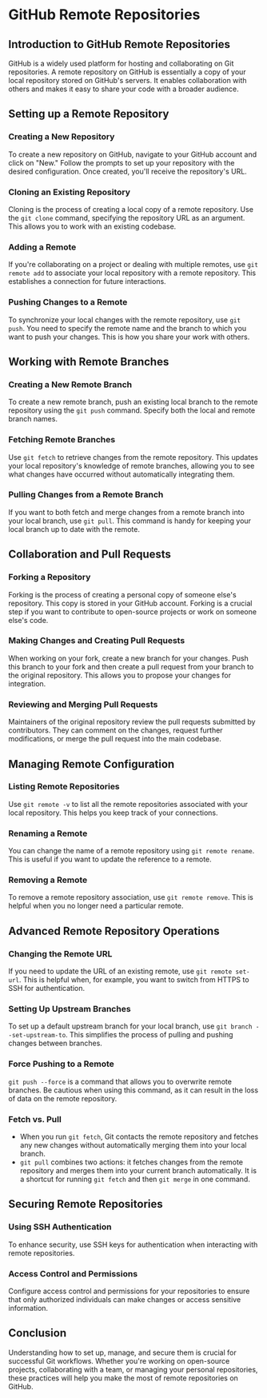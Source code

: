 # GitHub Remote Repositories

## Introduction to GitHub Remote Repositories

GitHub is a widely used platform for hosting and collaborating on Git repositories. A remote repository on GitHub is essentially a copy of your local repository stored on GitHub's servers. It enables collaboration with others and makes it easy to share your code with a broader audience.

## Setting up a Remote Repository

### Creating a New Repository

To create a new repository on GitHub, navigate to your GitHub account and click on "New." Follow the prompts to set up your repository with the desired configuration. Once created, you'll receive the repository's URL.

### Cloning an Existing Repository

Cloning is the process of creating a local copy of a remote repository. Use the `git clone` command, specifying the repository URL as an argument. This allows you to work with an existing codebase.

### Adding a Remote

If you're collaborating on a project or dealing with multiple remotes, use `git remote add` to associate your local repository with a remote repository. This establishes a connection for future interactions.

### Pushing Changes to a Remote

To synchronize your local changes with the remote repository, use `git push`. You need to specify the remote name and the branch to which you want to push your changes. This is how you share your work with others.

## Working with Remote Branches

### Creating a New Remote Branch

To create a new remote branch, push an existing local branch to the remote repository using the `git push` command. Specify both the local and remote branch names.

### Fetching Remote Branches

Use `git fetch` to retrieve changes from the remote repository. This updates your local repository's knowledge of remote branches, allowing you to see what changes have occurred without automatically integrating them.

### Pulling Changes from a Remote Branch

If you want to both fetch and merge changes from a remote branch into your local branch, use `git pull`. This command is handy for keeping your local branch up to date with the remote.

## Collaboration and Pull Requests

### Forking a Repository

Forking is the process of creating a personal copy of someone else's repository. This copy is stored in your GitHub account. Forking is a crucial step if you want to contribute to open-source projects or work on someone else's code.

### Making Changes and Creating Pull Requests

When working on your fork, create a new branch for your changes. Push this branch to your fork and then create a pull request from your branch to the original repository. This allows you to propose your changes for integration.

### Reviewing and Merging Pull Requests

Maintainers of the original repository review the pull requests submitted by contributors. They can comment on the changes, request further modifications, or merge the pull request into the main codebase.

## Managing Remote Configuration

### Listing Remote Repositories

Use `git remote -v` to list all the remote repositories associated with your local repository. This helps you keep track of your connections.

### Renaming a Remote

You can change the name of a remote repository using `git remote rename`. This is useful if you want to update the reference to a remote.

### Removing a Remote

To remove a remote repository association, use `git remote remove`. This is helpful when you no longer need a particular remote.

## Advanced Remote Repository Operations

### Changing the Remote URL

If you need to update the URL of an existing remote, use `git remote set-url`. This is helpful when, for example, you want to switch from HTTPS to SSH for authentication.

### Setting Up Upstream Branches

To set up a default upstream branch for your local branch, use `git branch --set-upstream-to`. This simplifies the process of pulling and pushing changes between branches.

### Force Pushing to a Remote

`git push --force` is a command that allows you to overwrite remote branches. Be cautious when using this command, as it can result in the loss of data on the remote repository.

### Fetch vs. Pull

- When you run `git fetch`, Git contacts the remote repository and fetches any new changes without automatically merging them into your local branch.
- `git pull` combines two actions: it fetches changes from the remote repository and merges them into your current branch automatically. It is a shortcut for running `git fetch` and then `git merge` in one command.

## Securing Remote Repositories

### Using SSH Authentication

To enhance security, use SSH keys for authentication when interacting with remote repositories. 

### Access Control and Permissions

Configure access control and permissions for your repositories to ensure that only authorized individuals can make changes or access sensitive information.

## Conclusion

Understanding how to set up, manage, and secure them is crucial for successful Git workflows. Whether you're working on open-source projects, collaborating with a team, or managing your personal repositories, these practices will help you make the most of remote repositories on GitHub.


